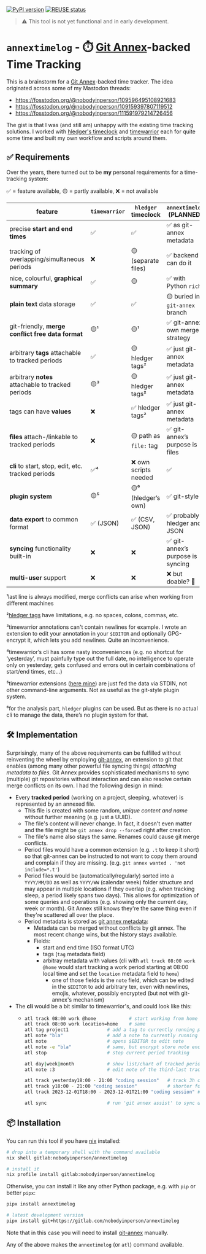 [![PyPI version](https://badge.fury.io/py/annextimelog.svg)](https://badge.fury.io/py/annextimelog)
[![REUSE status](https://api.reuse.software/badge/gitlab.com/nobodyinperson/annextimelog)](https://api.reuse.software/info/gitlab.com/nobodyinperson/annextimelog)

> ⚠️  This tool is not yet functional and in early development.

# `annextimelog` - ⏱️ [Git Annex](https://git-annex.branchable.com)-backed Time Tracking

This is a brainstorm for a [Git Annex](https://git-annex.branchable.com)-backed time tracker.
The idea originated across some of my Mastodon threads:

- https://fosstodon.org/@nobodyinperson/109596495108921683
- https://fosstodon.org/@nobodyinperson/109159397807119512
- https://fosstodon.org/@nobodyinperson/111591979214726456

The gist is that I was (and still am) unhappy with the existing time tracking solutions. I worked with [hledger's timeclock](https://hledger.org/1.32/hledger.html#timeclock-format) and [timewarrior](https://timewarrior.net/) each for quite some time and built my own workflow and scripts around them.

## ✅ Requirements

Over the years, there turned out to be **my** personal requirements for a time-tracking system:

✅ = feature available, 🟡 = partly available, ❌ = not available

| feature                                            | `timewarrior` | `hledger` timeclock    | `annextimelog` (PLANNED)          |
|----------------------------------------------------|---------------|------------------------|-----------------------------------|
| precise **start and end times**                    | ✅            | ✅                     | ✅ as git-annex metadata          |
| tracking of overlapping/simultaneous periods       | ❌            | 🟡 (separate files)    | ✅ backend can do it              |
| nice, colourful, **graphical summary**             | ✅            | 🟡                     | ✅ with Python `rich`             |
| **plain text** data storage                        | ✅            | ✅                     | 🟡 buried in `git-annex` branch   |
| git-friendly, **merge conflict free data format**  | 🟡¹           | 🟡¹                    | ✅ git-annex’ own merge strategy  |
| arbitrary **tags** attachable to tracked periods   | ✅            | 🟡 hledger tags²       | ✅ just git-annex metadata        |
| arbitrary **notes** attachable to tracked periods  | 🟡³           | 🟡 hledger tags²       | ✅ just git-annex metadata        |
| tags can have **values**                           | ❌            | ✅ hledger tags²       | ✅ just git-annex metadata        |
| **files** attach-/linkable to tracked periods      | ❌            | 🟡 path as `file:` tag | ✅ git-annex’s purpose is files   |
| **cli** to start, stop, edit, etc. tracked periods | ✅⁴           | ❌ own scripts needed  | ✅                                |
| **plugin system**                                  | 🟡⁵           | 🟡⁶ (hledger’s own)    | ✅ git-style                      |
| **data export** to common format                   | ✅ (JSON)     | ✅ (CSV, JSON)         | ✅ probably hledger and JSON      |
| **syncing** functionality built-in                 | ❌            | ❌                     | ✅ git-annex’s purpose is syncing |
| **multi-user** support                             | ❌            | ❌                     | ❌ but doable? 🤔                 |

¹last line is always modified, merge conflicts can arise when working from different machines

²[hledger tags](https://hledger.org/1.32/hledger.html#tags) have limitations, e.g. no spaces, colons, commas, etc.

³timewarrior annotations can't contain newlines for example. I wrote an extension to edit your annotation in your `$EDITOR` and optionally GPG-encrypt it, which lets you add newlines. Quite an inconvenience.

⁴timewarrior’s cli has some nasty inconveniences (e.g. no shortcut for ‘yesterday’, must painfully type out the full date, no intelligence to operate only on yesterday, gets confused and errors out in certain combinations of start/end times, etc…)

⁵timewarrior extensions ([here mine](https://gitlab.com/-/snippets/2498711)) are just fed the data via STDIN, not other command-line arguments. Not as useful as the git-style plugin system.

⁶for the analysis part, `hledger` plugins can be used. But as there is no actual cli to manage the data, there’s no plugin system for that.



## 🛠️ Implementation

Surprisingly, many of the above requirements can be fulfilled without reinventing the wheel by employing [git-annex](https://git-annex.branchable.com), an extension to git that enables (among many other powerful file syncing things) *attaching metadata to files*.
Git Annex provides sophisticated mechanisms to sync (multiple) git repositories without interaction and can also resolve certain merge conflicts on its own.
I had the following design in mind:

- Every **tracked period** (working on a project, sleeping, whatever) is represented by an annexed file.
    - This file is created with some random, *unique content and name* without further meaning (e.g. just a UUID).
    - The file's content will never change. In fact, it doesn't even matter and the file might be `git annex drop --force`d right after creation.
    - The file's name also stays the same. Renames could cause git merge conflicts.
    - Period files would have a common extension (e.g. `.t` to keep it short) so that git-annex can be instructed to not want to copy them around and complain if they are missing. (e.g. `git annex wanted . 'not include=*.t'`)
    - Period files would be (automatically/regularly) sorted into a `YYYY/MM/DD` as well as `YYYY/WW` (calendar week) folder structure and may appear in multiple locations if they overlap (e.g. when tracking sleep, a period likely spans two days). This allows for optimization of some queries and operations (e.g. showing only the current day, week or month). Git Annex still knows they're the same thing even if they're scattered all over the place.
    - Period metadata is stored as [git annex metadata](https://git-annex.branchable.com/design/metadata/):
        - Metadata can be merged without conflicts by git annex. The most recent change wins, but the history stays available.
        - Fields:
            - start and end time (ISO format UTC)
            - tags (`tag` metadata field)
            - arbitray metadata with values (cli with `atl track 08:00 work @home` would start tracking a work period starting at 08:00 local time and set the `location` metadata field to `home`)
                - one of those fields is the `note` field, which can be edited in the `$EDITOR` to add arbitrary tex, even with newlines, emojis, whatever, possibly encrypted (but not with git-annex's mechanism)
- The **cli** would be a bit similar to timewarrior's, and could look like this:
    - ```bash
      atl track 08:00 work @home            # start working from home (tags=work, location=home)
      atl track 08:00 work location=home    # same
      atl tag project1              # add a tag to currently running period
      atl note "bla"                # add a note to currently running period
      atl note                      # opens $EDITOR to edit note
      atl note -e "bla"             # same, but encrypt store note encrypted
      atl stop                      # stop current period tracking

      atl day|week|month            # show list/chart of tracked periods, with dynamic number (newest=1, etc.)
      atl note :3                   # edit note of the third-last tracked period

      atl track yesterday18:00 - 21:00 "coding session"   # track 3h of past event yesterday
      atl track y18:00 - 21:00 "coding session"           # shorter form
      atl track 2023-12-01T18:00 - 2023-12-01T21:00 "coding session" # timewarrior-style form

      atl sync                      # run 'git annex assist' to sync up
      ```

## 📦 Installation

You can run this tool if you have [nix](https://nixos.org) installed:

```bash
# drop into a temporary shell with the command available
nix shell gitlab:nobodyinperson/annextimelog

# install it
nix profile install gitlab:nobodyinperson/annextimelog
```

Otherwise, you can install it like any other Python package, e.g. with `pip` or better `pipx`:

```bash
pipx install annextimelog

# latest development version
pipx install git+https://gitlab.com/nobodyinperson/annextimelog
```

Note that in this case you will need to install [git-annex](https://git-annex.branchable.com) manually.

Any of the above makes the `annextimelog` (or `atl`) command available.
